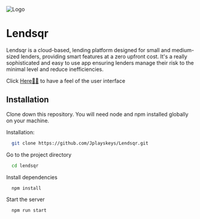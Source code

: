 ![Logo]('./src/data/svgs/companyLogo.svg)
# Lendsqr

Lendsqr is a cloud-based, lending platform designed for small and medium-sized lenders, providing smart features at a zero upfront cost. It's a really sophisticated and easy to use app ensuring lenders manage their risk to the minimal level and reduce inefficiencies.

Click [Here🚀🚀](https://adeniyijoshua-lendsqr-fe-test.vercel.app/) to have a feel of the user interface

## Installation
Clone down this repository. You will need node and npm installed globally on your machine.

Installation:

```bash
  git clone https://github.com/Jplayskeys/Lendsqr.git
```

Go to the project directory

```bash
  cd lendsqr
```

Install dependencies

```bash
  npm install
```

Start the server

```bash
  npm run start
```



